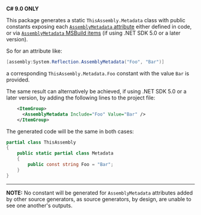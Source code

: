 **C# 9.0 ONLY**

This package generates a static `ThisAssembly.Metadata` class with public constants exposing each [`AssemblyMetadata` attribute](https://docs.microsoft.com/en-us/dotnet/api/system.reflection.assemblymetadataattribute) either defined in code, or via [`AssemblyMetadata` MSBuild items](https://docs.microsoft.com/en-us/visualstudio/msbuild/common-msbuild-project-items#assemblymetadata) (if using .NET SDK 5.0 or a later version).

So for an attribute like:

```C#
[assembly:System.Reflection.AssemblyMetadata("Foo", "Bar")]
```

a corresponding `ThisAssembly.Metadata.Foo` constant with the value `Bar` is provided.

The same result can alternatively be achieved, if using .NET SDK 5.0 or a later version, by adding the following lines to the project file:

```xml
    <ItemGroup>
      <AssemblyMetadata Include="Foo" Value="Bar" />
    </ItemGroup>
```

The generated code will be the same in both cases:

```C#
partial class ThisAssembly
{
    public static partial class Metadata
    {
        public const string Foo = "Bar";
    }
}
```

---

**NOTE:** No constant will be generated for `AssemblyMetadata` attributes added by other source generators, as source generators, by design, are unable to see one another's outputs.
